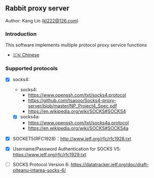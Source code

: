 ## Rabbit proxy server

Author: Kang Lin (kl222@126.com)

### Introduction

This software implements multiple protocol proxy service functions

- [ :cn: Chinese](README_zh_CN.md)

### Supported protocols

- [x] socks4: 
  + socks4:
    - https://www.openssh.com/txt/socks4.protocol
    - https://github.com/tsaooo/Socks4-proxy-server/blob/master/NP_Project4_Spec.pdf    
    - https://en.wikipedia.org/wiki/SOCKS#SOCKS4
  + [x] socks4a:
    - https://www.openssh.com/txt/socks4a.protocol
    - https://en.wikipedia.org/wiki/SOCKS#SOCKS4a
- [x] SOCKET5(RFC1928)：http://www.ietf.org/rfc/rfc1928.txt
- [x] Username/Password Authentication for SOCKS V5: https://www.ietf.org/rfc/rfc1929.txt
- [ ] SOCKS Protocol Version 6: https://datatracker.ietf.org/doc/draft-olteanu-intarea-socks-6/

